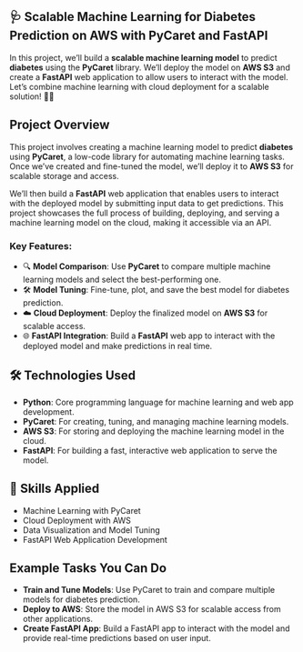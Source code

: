 

## 🩺 Scalable Machine Learning for Diabetes Prediction on AWS with PyCaret and FastAPI

In this project, we’ll build a **scalable machine learning model** to predict **diabetes** using the **PyCaret** library. We’ll deploy the model on **AWS S3** and create a **FastAPI** web application to allow users to interact with the model. Let’s combine machine learning with cloud deployment for a scalable solution! 🚀🌐

## Project Overview

This project involves creating a machine learning model to predict **diabetes** using **PyCaret**, a low-code library for automating machine learning tasks. Once we’ve created and fine-tuned the model, we’ll deploy it to **AWS S3** for scalable storage and access. 

We’ll then build a **FastAPI** web application that enables users to interact with the deployed model by submitting input data to get predictions. This project showcases the full process of building, deploying, and serving a machine learning model on the cloud, making it accessible via an API.

### Key Features:

- 🔍 **Model Comparison**: Use **PyCaret** to compare multiple machine learning models and select the best-performing one.
- 🛠️ **Model Tuning**: Fine-tune, plot, and save the best model for diabetes prediction.
- ☁️ **Cloud Deployment**: Deploy the finalized model on **AWS S3** for scalable access.
- 🌐 **FastAPI Integration**: Build a **FastAPI** web app to interact with the deployed model and make predictions in real time.

## 🛠 Technologies Used

- **Python**: Core programming language for machine learning and web app development.
- **PyCaret**: For creating, tuning, and managing machine learning models.
- **AWS S3**: For storing and deploying the machine learning model in the cloud.
- **FastAPI**: For building a fast, interactive web application to serve the model.

## 🤖 Skills Applied

- Machine Learning with PyCaret
- Cloud Deployment with AWS
- Data Visualization and Model Tuning
- FastAPI Web Application Development

## Example Tasks You Can Do

- **Train and Tune Models**: Use PyCaret to train and compare multiple models for diabetes prediction.
- **Deploy to AWS**: Store the model in AWS S3 for scalable access from other applications.
- **Create FastAPI App**: Build a FastAPI app to interact with the model and provide real-time predictions based on user input.

